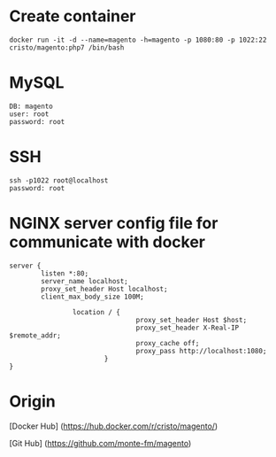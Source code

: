 # Create container
```
docker run -it -d --name=magento -h=magento -p 1080:80 -p 1022:22 cristo/magento:php7 /bin/bash
```


# MySQL
```
DB: magento
user: root 
password: root
```

# SSH
```
ssh -p1022 root@localhost
password: root
```

# NGINX server config file for communicate with docker
```
server {
        listen *:80;
        server_name localhost;
        proxy_set_header Host localhost;
        client_max_body_size 100M;

                location / {
                                proxy_set_header Host $host;
                                proxy_set_header X-Real-IP $remote_addr;
                                proxy_cache off;
                                proxy_pass http://localhost:1080;
                        }
}
```

# Origin
[Docker Hub] (https://hub.docker.com/r/cristo/magento/)

[Git Hub] (https://github.com/monte-fm/magento)

